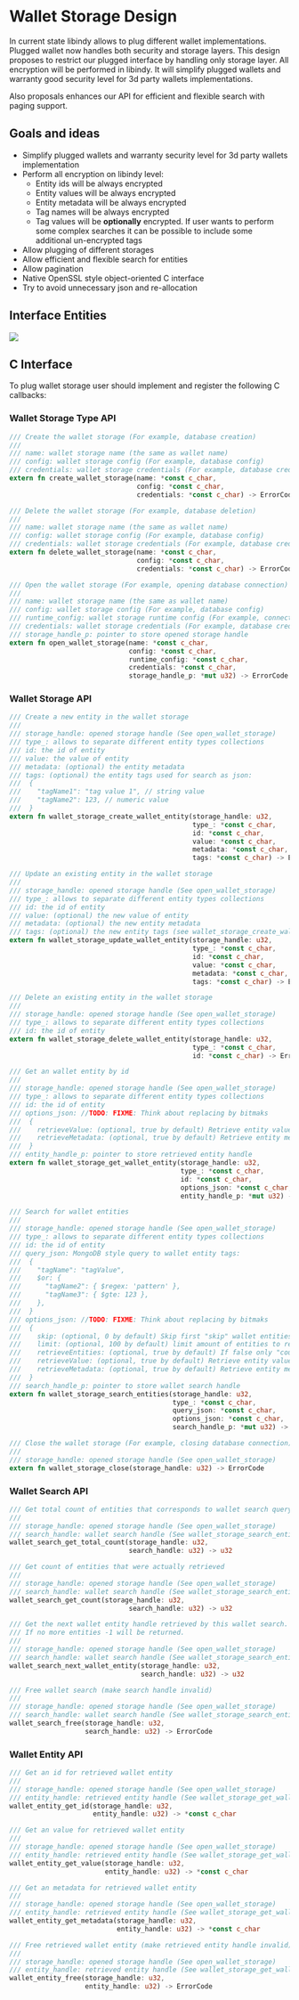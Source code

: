 # Wallet Storage Design

In current state libindy allows to plug different wallet implementations. Plugged wallet now handles both security
and storage layers. This design proposes to restrict our plugged interface by handling only storage layer.
All encryption will be performed in libindy. It will simplify plugged wallets and warranty good security level
for 3d party wallets implementations.

Also proposals enhances our API for efficient and flexible search with paging support.

## Goals and ideas

* Simplify plugged wallets and warranty security level for 3d party wallets implementation
* Perform all encryption on libindy level:
  * Entity ids will be always encrypted
  * Entity values will be always encrypted
  * Entity metadata will be always encrypted
  * Tag names will be always encrypted
  * Tag values will be **optionally** encrypted. If user wants to perform some complex searches it can be possible
    to include some additional un-encrypted tags
* Allow plugging of different storages
* Allow efficient and flexible search for entities
* Allow pagination
* Native OpenSSL style object-oriented C interface
* Try to avoid unnecessary json and re-allocation

## Interface Entities

<img src="./wallet-storage.svg">

## C Interface

To plug wallet storage user should implement and register the following C callbacks:

### Wallet Storage Type API

```Rust
/// Create the wallet storage (For example, database creation)
///
/// name: wallet storage name (the same as wallet name)
/// config: wallet storage config (For example, database config)
/// credentials: wallet storage credentials (For example, database credentials)
extern fn create_wallet_storage(name: *const c_char,
                                config: *const c_char,
                                credentials: *const c_char) -> ErrorCode
```

```Rust
/// Delete the wallet storage (For example, database deletion)
///
/// name: wallet storage name (the same as wallet name)
/// config: wallet storage config (For example, database config)
/// credentials: wallet storage credentials (For example, database credentials)
extern fn delete_wallet_storage(name: *const c_char,
                                config: *const c_char,
                                credentials: *const c_char) -> ErrorCode
```

```Rust
/// Open the wallet storage (For example, opening database connection)
///
/// name: wallet storage name (the same as wallet name)
/// config: wallet storage config (For example, database config)
/// runtime_config: wallet storage runtime config (For example, connection config)
/// credentials: wallet storage credentials (For example, database credentials)
/// storage_handle_p: pointer to store opened storage handle
extern fn open_wallet_storage(name: *const c_char,
                              config: *const c_char,
                              runtime_config: *const c_char,
                              credentials: *const c_char,
                              storage_handle_p: *mut u32) -> ErrorCode
```

### Wallet Storage API

```Rust
/// Create a new entity in the wallet storage
///
/// storage_handle: opened storage handle (See open_wallet_storage)
/// type_: allows to separate different entity types collections
/// id: the id of entity
/// value: the value of entity
/// metadata: (optional) the entity metadata
/// tags: (optional) the entity tags used for search as json:
///  {
///    "tagName1": "tag value 1", // string value
///    "tagName2": 123, // numeric value
///  }
extern fn wallet_storage_create_wallet_entity(storage_handle: u32,
                                              type_: *const c_char,
                                              id: *const c_char,
                                              value: *const c_char,
                                              metadata: *const c_char,
                                              tags: *const c_char) -> ErrorCode
```

```Rust
/// Update an existing entity in the wallet storage
///
/// storage_handle: opened storage handle (See open_wallet_storage)
/// type_: allows to separate different entity types collections
/// id: the id of entity
/// value: (optional) the new value of entity
/// metadata: (optional) the new entity metadata
/// tags: (optional) the new entity tags (see wallet_storage_create_wallet_entity)
extern fn wallet_storage_update_wallet_entity(storage_handle: u32,
                                              type_: *const c_char,
                                              id: *const c_char,
                                              value: *const c_char,
                                              metadata: *const c_char,
                                              tags: *const c_char) -> ErrorCode
```

```Rust
/// Delete an existing entity in the wallet storage
///
/// storage_handle: opened storage handle (See open_wallet_storage)
/// type_: allows to separate different entity types collections
/// id: the id of entity
extern fn wallet_storage_delete_wallet_entity(storage_handle: u32,
                                              type_: *const c_char,
                                              id: *const c_char) -> ErrorCode
```

```Rust
/// Get an wallet entity by id
///
/// storage_handle: opened storage handle (See open_wallet_storage)
/// type_: allows to separate different entity types collections
/// id: the id of entity
/// options_json: //TODO: FIXME: Think about replacing by bitmaks
///  {
///    retrieveValue: (optional, true by default) Retrieve entity value,
///    retrieveMetadata: (optional, true by default) Retrieve entity metadata
///  }
/// entity_handle_p: pointer to store retrieved entity handle
extern fn wallet_storage_get_wallet_entity(storage_handle: u32,
                                           type_: *const c_char,
                                           id: *const c_char,
                                           options_json: *const c_char,
                                           entity_handle_p: *mut u32) -> ErrorCode
```

```Rust
/// Search for wallet entities
///
/// storage_handle: opened storage handle (See open_wallet_storage)
/// type_: allows to separate different entity types collections
/// id: the id of entity
/// query_json: MongoDB style query to wallet entity tags:
///  {
///    "tagName": "tagValue",
///    $or: {
///      "tagName2": { $regex: 'pattern' },
///      "tagName3": { $gte: 123 },
///    },
///  }
/// options_json: //TODO: FIXME: Think about replacing by bitmaks
///  {
///    skip: (optional, 0 by default) Skip first "skip" wallet entities,
///    limit: (optional, 100 by default) limit amount of entities to retrieve,
///    retrieveEntities: (optional, true by default) If false only "counts" will be calculated,
///    retrieveValue: (optional, true by default) Retrieve entity value,
///    retrieveMetadata: (optional, true by default) Retrieve entity metadata,
///  }
/// search_handle_p: pointer to store wallet search handle
extern fn wallet_storage_search_entities(storage_handle: u32,
                                         type_: *const c_char,
                                         query_json: *const c_char,
                                         options_json: *const c_char,
                                         search_handle_p: *mut u32) -> ErrorCode
```

```Rust
/// Close the wallet storage (For example, closing database connection)
///
/// storage_handle: opened storage handle (See open_wallet_storage)
extern fn wallet_storage_close(storage_handle: u32) -> ErrorCode
```

### Wallet Search API

```Rust
/// Get total count of entities that corresponds to wallet search query
///
/// storage_handle: opened storage handle (See open_wallet_storage)
/// search_handle: wallet search handle (See wallet_storage_search_entities)
wallet_search_get_total_count(storage_handle: u32,
                              search_handle: u32) -> u32
```

```Rust
/// Get count of entities that were actually retrieved
///
/// storage_handle: opened storage handle (See open_wallet_storage)
/// search_handle: wallet search handle (See wallet_storage_search_entities)
wallet_search_get_count(storage_handle: u32,
                              search_handle: u32) -> u32
```

```Rust
/// Get the next wallet entity handle retrieved by this wallet search.
/// If no more entities -1 will be returned.
///
/// storage_handle: opened storage handle (See open_wallet_storage)
/// search_handle: wallet search handle (See wallet_storage_search_entities)
wallet_search_next_wallet_entity(storage_handle: u32,
                                 search_handle: u32) -> u32
```

```Rust
/// Free wallet search (make search handle invalid)
///
/// storage_handle: opened storage handle (See open_wallet_storage)
/// search_handle: wallet search handle (See wallet_storage_search_entities)
wallet_search_free(storage_handle: u32,
                   search_handle: u32) -> ErrorCode
```

### Wallet Entity API

```Rust
/// Get an id for retrieved wallet entity
///
/// storage_handle: opened storage handle (See open_wallet_storage)
/// entity_handle: retrieved entity handle (See wallet_storage_get_wallet_entity)
wallet_entity_get_id(storage_handle: u32,
                     entity_handle: u32) -> *const c_char
```

```Rust
/// Get an value for retrieved wallet entity
///
/// storage_handle: opened storage handle (See open_wallet_storage)
/// entity_handle: retrieved entity handle (See wallet_storage_get_wallet_entity)
wallet_entity_get_value(storage_handle: u32,
                        entity_handle: u32) -> *const c_char
```

```Rust
/// Get an metadata for retrieved wallet entity
///
/// storage_handle: opened storage handle (See open_wallet_storage)
/// entity_handle: retrieved entity handle (See wallet_storage_get_wallet_entity)
wallet_entity_get_metadata(storage_handle: u32,
                           entity_handle: u32) -> *const c_char
```

```Rust
/// Free retrieved wallet entity (make retrieved entity handle invalid)
///
/// storage_handle: opened storage handle (See open_wallet_storage)
/// entity_handle: retrieved entity handle (See wallet_storage_get_wallet_entity)
wallet_entity_free(storage_handle: u32,
                   entity_handle: u32) -> ErrorCode
```
